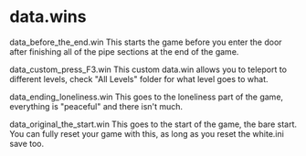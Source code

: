 # data.wins

data_before_the_end.win
This starts the game before you enter the door after finishing all of the pipe sections at the end of the game.

data_custom_press_F3.win
This custom data.win allows you to teleport to different levels, check "All Levels" folder for what level goes to what.

data_ending_loneliness.win
This goes to the loneliness part of the game, everything is "peaceful" and there isn't much.

data_original_the_start.win
This goes to the start of the game, the bare start. You can fully reset your game with this, as long as you reset the white.ini save too.
